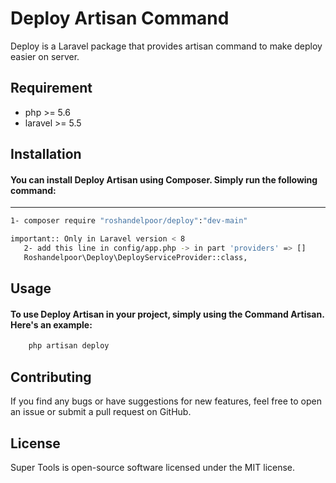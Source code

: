 # Deploy Artisan Command
Deploy is a Laravel package that provides artisan command to make deploy easier on server.

## Requirement

- php >= 5.6
- laravel >= 5.5

## Installation

#### You can install Deploy Artisan using Composer. Simply run the following command:

--------------
```bash
1- composer require "roshandelpoor/deploy":"dev-main"

important:: Only in Laravel version < 8
   2- add this line in config/app.php -> in part 'providers' => []
   Roshandelpoor\Deploy\DeployServiceProvider::class,
```

## Usage

#### To use Deploy Artisan in your project, simply using the Command Artisan. Here's an example:

```php
    php artisan deploy
```

## Contributing

If you find any bugs or have suggestions for new features, feel free to open an issue or submit a pull request on GitHub.

## License

Super Tools is open-source software licensed under the MIT license.
